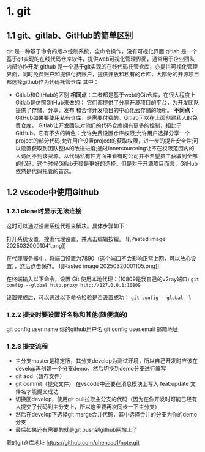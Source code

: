 # 1. git
## 1.1 git、gitlab、GitHub的简单区别
git 是一种基于命令的版本控制系统，全命令操作，没有可视化界面
gitlab 是一个基于git实现的在线代码仓库软件，提供web可视化管理界面，通常用于企业团队内部协作开发
github 是一个基于git实现的在线代码托管仓库，亦提供可视化管理界面，同时免费账户和提供付费账户，提供开放和私有的仓库，大部分的开源项目都选择github作为代码托管仓库
其中：
* Gitlab和GitHub的区别
**相同点**：二者都是基于web的Git仓库，在很大程度上Gitlab是仿照GitHub来做的；
它们都提供了分享开源项目的平台，为开发团队提供了存储、分享、发布
和合作开发项目的中心化云存储的场所。
**不同点**：GitHub如果要使用私有仓库，是需要付费的。Gitlab可以在上面创建私人的免费仓库。
Gitlab让开发团队对他们的代码仓库拥有更多的控制，相比于GitHub，它有不少的特色：允许免费设置仓库权限;允许用户选择分享一个project的部分代码;允许用户设置project的获取权限，进一步的提升安全性;可以设置获取到团队整体的改进进度;通过innersourceing让不在权限范围内的人访问不到该资源。从代码私有性方面来看有时公司并不希望员工获取到全部的代码，这个时候Gitlab无疑是更好的选择。但是对于开源项目而言，GitHub依然是代码托管的首选。

## 1.2 vscode中使用Github
### 1.2.1 clone时显示无法连接
这时可以通过设置系统代理来解决。具体步骤如下：

打开系统设置，搜索代理设置，并点击编辑按钮。
![[Pasted image 20250320001041.png]]

在代理服务器中，将端口设置为7890（这个端口不会影响正常上网，可以放心设置），然后点击保存。
![[Pasted image 20250320001105.png]]

在终端输入以下命令，设置 Git 使用本地代理：(10809是我自己的v2ray端口)
`git config --global http.proxy http://127.0.0.1:10809`

设置完成后，可以通过以下命令检验是否设置成功：
`git config --global -l`

### 1.2.2 提交时要设置好名称和其他(随便填的)
git config user.name 你的github用户名
git config user.email 邮箱地址

### 1.2.3 提交流程
* 主分支master是稳定版，其分支develop为测试环境，所以自己开发时应该在develop再创建一个分支demo，然后切换到demo分支进行编写
* git add（暂存文件）
* git commit（提交文件）
在vscode中还要在消息模块上写入 feat:update 文件名才能提交成功
* 切换回develop，使用git pull拉取主分支的代码（因为在你开发时可能已经有人提交了代码到主分支上，所以这里要再次同步一下主分支）
*  然后在develop下选择git merge合并代码，其中选择合并的分支为你的demo分支
* 最后如果还有需要的就是git push到github网站上了

我的git仓库地址
https://github.com/chenaaa1/note.git